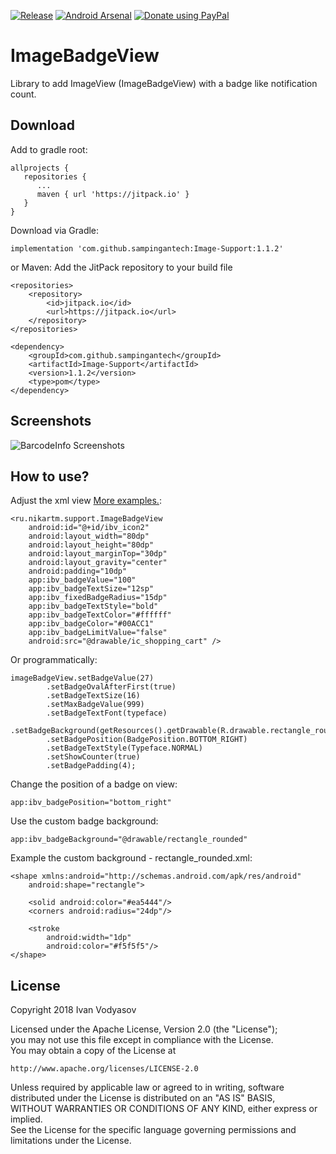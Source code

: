 
<!--[![Download](https://api.bintray.com/packages/nikart/maven/ImageBadgeView/images/download.svg)](https://bintray.com/nikart/maven/ImageBadgeView/_latestVersion)-->
[![Release](https://jitpack.io/v/sampingantech/Image-Support.svg)](https://jitpack.io/#sampingantech/Image-Support) [![Android Arsenal]( https://img.shields.io/badge/Android%20Arsenal-ImageBadgeView-green.svg?style=flat )]( https://android-arsenal.com/details/1/7619) [![Donate using PayPal](https://img.shields.io/badge/paypal-donate-blue.svg)](https://www.paypal.me/ivodyasov)  
  
# ImageBadgeView  
Library to add ImageView (ImageBadgeView) with a badge like notification count.  
## Download  
Add to gradle root:  
```  
allprojects {  
   repositories {  
      ...  
      maven { url 'https://jitpack.io' }  
   }  
}  
```  
Download via Gradle:  
```  
implementation 'com.github.sampingantech:Image-Support:1.1.2'
```  
or Maven:
Add the JitPack repository to your build file
```
<repositories>
	<repository>
		<id>jitpack.io</id>
		<url>https://jitpack.io</url>
	</repository>
</repositories>
```

```
<dependency>
	<groupId>com.github.sampingantech</groupId>
	<artifactId>Image-Support</artifactId>
	<version>1.1.2</version>
	<type>pom</type>
</dependency>
```

## Screenshots  
![BarcodeInfo Screenshots](https://raw.githubusercontent.com/nikartm/Image-Support/master/screenshots/sct_1.png)  
## How to use?  
Adjust the xml view [More examples.](https://github.com/nikartm/Image-Support/blob/master/app/src/main/res/layout/activity_main.xml):  
```  
<ru.nikartm.support.ImageBadgeView  
    android:id="@+id/ibv_icon2"  
    android:layout_width="80dp"  
    android:layout_height="80dp"  
    android:layout_marginTop="30dp"  
    android:layout_gravity="center"  
    android:padding="10dp"  
    app:ibv_badgeValue="100"  
    app:ibv_badgeTextSize="12sp"  
    app:ibv_fixedBadgeRadius="15dp"  
    app:ibv_badgeTextStyle="bold"  
    app:ibv_badgeTextColor="#ffffff"  
    app:ibv_badgeColor="#00ACC1"  
    app:ibv_badgeLimitValue="false"  
    android:src="@drawable/ic_shopping_cart" />  
```  
Or programmatically:  
```  
imageBadgeView.setBadgeValue(27)  
        .setBadgeOvalAfterFirst(true)  
        .setBadgeTextSize(16)  
        .setMaxBadgeValue(999)  
        .setBadgeTextFont(typeface)  
        .setBadgeBackground(getResources().getDrawable(R.drawable.rectangle_rounded))  
        .setBadgePosition(BadgePosition.BOTTOM_RIGHT)  
        .setBadgeTextStyle(Typeface.NORMAL)  
        .setShowCounter(true)  
        .setBadgePadding(4);  
```  
Change the position of a badge on view:  
```  
app:ibv_badgePosition="bottom_right"  
```  
Use the custom badge background:  
```  
app:ibv_badgeBackground="@drawable/rectangle_rounded"  
```  
Example the custom background - rectangle_rounded.xml:  
```  
<shape xmlns:android="http://schemas.android.com/apk/res/android"  
    android:shape="rectangle">  
  
    <solid android:color="#ea5444"/>  
    <corners android:radius="24dp"/>  
  
    <stroke  
        android:width="1dp"  
        android:color="#f5f5f5"/>  
</shape>  
```  
  
## License  
Copyright 2018 Ivan Vodyasov  
  
Licensed under the Apache License, Version 2.0 (the "License");  
you may not use this file except in compliance with the License.  
You may obtain a copy of the License at  
  
    http://www.apache.org/licenses/LICENSE-2.0  
  
Unless required by applicable law or agreed to in writing, software  
distributed under the License is distributed on an "AS IS" BASIS,  
WITHOUT WARRANTIES OR CONDITIONS OF ANY KIND, either express or implied.  
See the License for the specific language governing permissions and  
limitations under the License.
